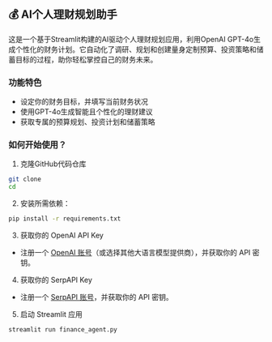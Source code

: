 

## 💰 AI个人理财规划助手  
这是一个基于Streamlit构建的AI驱动个人理财规划应用，利用OpenAI GPT-4o生成个性化的财务计划。它自动化了调研、规划和创建量身定制预算、投资策略和储蓄目标的过程，助你轻松掌控自己的财务未来。

### 功能特色
- 设定你的财务目标，并填写当前财务状况
- 使用GPT-4o生成智能且个性化的理财建议
- 获取专属的预算规划、投资计划和储蓄策略

### 如何开始使用？

1. 克隆GitHub代码仓库

```bash
git clone 
cd 
```

2. 安装所需依赖：

```bash
pip install -r requirements.txt
```

3. 获取你的 OpenAI API Key

- 注册一个 [OpenAI 账号](https://platform.openai.com/)（或选择其他大语言模型提供商），并获取你的 API 密钥。

4. 获取你的 SerpAPI Key

- 注册一个 [SerpAPI 账号](https://serpapi.com/)，并获取你的 API 密钥。

5. 启动 Streamlit 应用

```bash
streamlit run finance_agent.py
```
